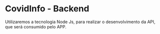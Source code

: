 # CovidInfo - Backend
Utilizaremos a tecnologia Node Js, para realizar o desenvolvimento da API, que será consumido pelo APP.
